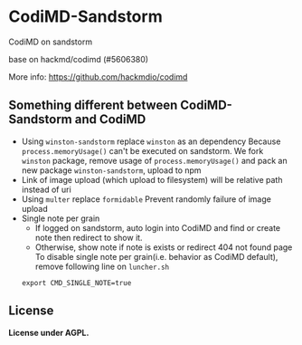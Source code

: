CodiMD-Sandstorm
===

CodiMD on sandstorm

base on hackmd/codimd (#5606380)

More info: https://github.com/hackmdio/codimd

## Something different between CodiMD-Sandstorm and CodiMD

- Using `winston-sandstorm` replace `winston` as an dependency
Because `process.memoryUsage()` can't be executed on sandstorm. We fork `winston` package, remove usage of `process.memoryUsage()` and pack an new package  `winston-sandstorm`, upload to npm
- Link of image upload (which upload to filesystem) will be relative path instead of uri
- Using `multer` replace `formidable`
    Prevent randomly failure of image upload
- Single note per grain
    - If logged on sandstorm, auto login into CodiMD and find or create note then redirect to show it.
    - Otherwise, show note if note is exists or redirect 404 not found page
    To disable single note per grain(i.e. behavior as CodiMD default), remove following line on `luncher.sh`
    ```
    export CMD_SINGLE_NOTE=true
    ```


## License

**License under AGPL.**